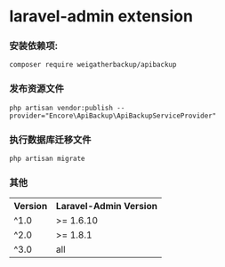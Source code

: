 laravel-admin extension
======

### 安装依赖项:

    composer require weigatherbackup/apibackup
     
### 发布资源文件

    php artisan vendor:publish --provider="Encore\ApiBackup\ApiBackupServiceProvider"
    
### 执行数据库迁移文件

    php artisan migrate

### 其他
 <!-- 在 config/wj_ucenter_login_service.php 中设置相关数据  -->
 
<div>
    <table border="0">
      <tr>
        <th>Version</th>
        <th>Laravel-Admin Version</th>
      </tr>
      <tr>
        <td>^1.0</td>
        <td>>= 1.6.10</td>
      </tr>
      <tr>
        <td>^2.0</td>
        <td>>= 1.8.1</td>
      </tr>
      <tr>
        <td>^3.0</td>
        <td>all</td>
      </tr>
    </table>
</div> 
